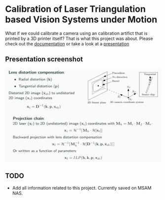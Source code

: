 # Calibration of Laser Triangulation based Vision Systems under Motion

What if we could calibrate a camera using an calibration artifict that is 
printed by a 3D printer itself? That is what this project was about. Please check
out the [documentation](https://github.com/gijsvanhoutum/camo/blob/master/report/0872274-CalibrationOfLaserTriangulationBasedVisionSystemsUnderMotion.pdf) 
or take a look at a [presentation](https://github.com/gijsvanhoutum/camo/blob/master/report/0872274-CalibrationOfLaserTriangulationBasedVisionSystemsUnderMotion.pdf) 

## Presentation screenshot

<img src="https://github.com/gijsvanhoutum/camo/blob/master/icons/lens_distortion.png?raw=true">


## TODO

- Add all information related to this project. Currently saved on MSAM NAS.